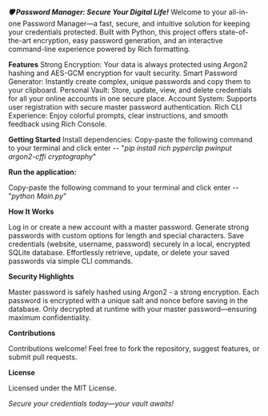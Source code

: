 _**🛡️ Password Manager: Secure Your Digital Life!**_
Welcome to your all-in-one Password Manager—a fast, secure, and intuitive solution for keeping your credentials protected. Built with Python, this project offers state-of-the-art encryption, easy password generation, and an interactive command-line experience powered by Rich formatting.

**Features**
Strong Encryption: Your data is always protected using Argon2 hashing and AES-GCM encryption for vault security.
Smart Password Generator: Instantly create complex, unique passwords and copy them to your clipboard.
Personal Vault: Store, update, view, and delete credentials for all your online accounts in one secure place.
Account System: Supports user registration with secure master password authentication.
Rich CLI Experience: Enjoy colorful prompts, clear instructions, and smooth feedback using Rich Console.

**Getting Started**
Install dependencies:
Copy-paste the following command to your terminal and click enter -- 
"_pip install rich pyperclip pwinput argon2-cffi cryptography_"

**Run the application:**

Copy-paste the following command to your terminal and click enter -- 
"_python Main.py_"

**How It Works**

Log in or create a new account with a master password.
Generate strong passwords with custom options for length and special characters.
Save credentials (website, username, password) securely in a local, encrypted SQLite database.
Effortlessly retrieve, update, or delete your saved passwords via simple CLI commands.

**Security Highlights**

Master password is safely hashed using Argon2 - a strong encryption.
Each password is encrypted with a unique salt and nonce before saving in the database.
Only decrypted at runtime with your master password—ensuring maximum confidentiality.

**Contributions**

Contributions welcome! Feel free to fork the repository, suggest features, or submit pull requests.

**License**

Licensed under the MIT License.

_Secure your credentials today—your vault awaits!_
